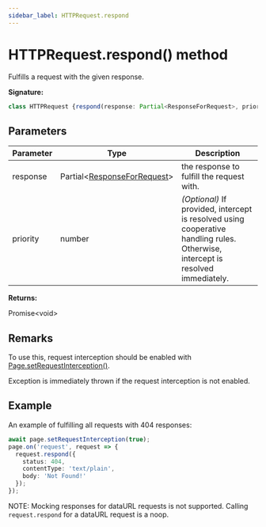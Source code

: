 ```yaml
---
sidebar_label: HTTPRequest.respond
---
```

# HTTPRequest.respond() method

Fulfills a request with the given response.

**Signature:**

```typescript
class HTTPRequest {respond(response: Partial<ResponseForRequest>, priority?: number): Promise<void>;}
```

## Parameters

|  Parameter | Type | Description |
|  --- | --- | --- |
|  response | Partial&lt;[ResponseForRequest](./puppeteer.responseforrequest.md)&gt; | the response to fulfill the request with. |
|  priority | number | <i>(Optional)</i> If provided, intercept is resolved using cooperative handling rules. Otherwise, intercept is resolved immediately. |

**Returns:**

Promise&lt;void&gt;

## Remarks

To use this, request interception should be enabled with [Page.setRequestInterception()](./puppeteer.page.setrequestinterception.md).

Exception is immediately thrown if the request interception is not enabled.

## Example

An example of fulfilling all requests with 404 responses:

```ts
await page.setRequestInterception(true);
page.on('request', request => {
  request.respond({
    status: 404,
    contentType: 'text/plain',
    body: 'Not Found!'
  });
});
```
NOTE: Mocking responses for dataURL requests is not supported. Calling `request.respond` for a dataURL request is a noop.

